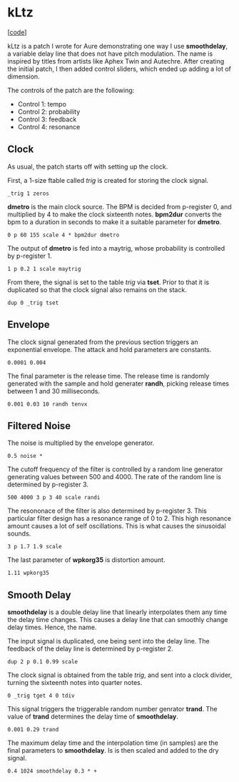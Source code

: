 # kLtz

\[[code](/res/cook/kltz.sp)]

kLtz is a patch I wrote for Aure demonstrating one way I use
**smoothdelay**, a variable delay line that does not have pitch modulation.
The name is inspired by titles from artists like Aphex Twin and Autechre.
After creating the initial patch, I then added control sliders, which 
ended up adding a lot of dimension.

The controls of the patch are the following:

- Control 1: tempo
- Control 2: probability
- Control 3: feedback
- Control 4: resonance


## Clock

As usual, the patch starts off with setting up the clock. 

First, a 1-size ftable called *trig* is created for storing the 
clock signal. 

    _trig 1 zeros

**dmetro** is the main clock source. The BPM is decided from p-register
0, and multiplied by 4 to make the clock sixteenth notes. **bpm2dur**
converts the bpm to a duration in seconds to make it a suitable 
parameter for **dmetro**.

    0 p 60 155 scale 4 * bpm2dur dmetro

The output of **dmetro** is fed into a maytrig, whose probability is
controlled by p-register 1.

    1 p 0.2 1 scale maytrig 

From there, the signal is set to the table *trig* via **tset**. 
Prior to that it is
duplicated so that the clock signal also remains on the stack.

    dup 0 _trig tset 


## Envelope

The clock signal generated from the previous section triggers an 
exponential envelope. The attack and hold parameters are constants. 

    0.0001 0.004

The final parameter is the release time.
The release time is randomly generated with the sample and hold generater
**randh**, picking release times between 1 and 30 milliseconds. 

    0.001 0.03 10 randh tenvx


## Filtered Noise

The noise is multiplied by the envelope generator. 

    0.5 noise *

The cutoff frequency of the filter is controlled by a random line generator 
generating values between 500 and 4000. The rate of the random line is
determined by p-register 3. 

    500 4000 3 p 3 40 scale randi 

The resononace of the filter is also determined by p-register 3. 
This particular filter design has a resonance range of 0 to 2. 
This high resonance amount causes a lot of self oscillations. This is what
causes the sinusoidal sounds. 

    3 p 1.7 1.9 scale 

The last parameter of **wpkorg35** is distortion amount. 

    1.11 wpkorg35


## Smooth Delay

**smoothdelay** is a double delay line that linearly interpolates 
them any time the delay time changes. This causes a delay line that
can smoothly change delay times. Hence, the name.

The input signal is duplicated, one being sent into the delay line. 
The feedback of the delay line is determined by p-register 2. 

    dup 2 p 0.1 0.99 scale

The clock signal is obtained from the table *trig*, and sent into a 
clock divider, turning the sixteenth notes into quarter notes.

    0 _trig tget 4 0 tdiv 

This signal triggers the triggerable random number genrator **trand**.
The value of **trand** determines the delay time of **smoothdelay**.

    0.001 0.29 trand

The maximum delay time and the interpolation time (in samples) are the 
final parameters to **smoothdelay**. Is is then scaled and added to
the dry signal.

    0.4 1024 smoothdelay 0.3 * +


